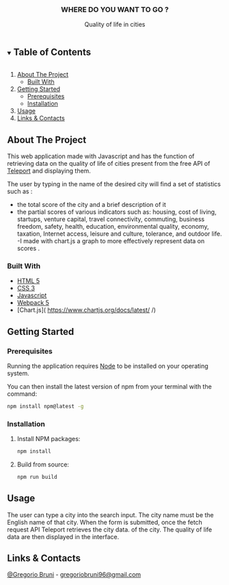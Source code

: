 <p align="center">

  <h3 align="center">WHERE DO YOU WANT TO GO ?</h3>

  <p align="center">
  Quality of life in cities
  </p>
</p>

<details open="open">
  <summary><h2 style="display: inline-block">Table of Contents</h2></summary>
  <ol>
    <li>
      <a href="#about-the-project">About The Project</a>
      <ul>
        <li><a href="#built-with">Built With</a></li>
      </ul>
    </li>
    <li>
      <a href="#getting-started">Getting Started</a>
      <ul>
        <li><a href="#prerequisites">Prerequisites</a></li>
        <li><a href="#installation">Installation</a></li>
      </ul>
    </li>
    <li><a href="#usage">Usage</a></li>
    <li><a href="#links-contacts">Links & Contacts</a></li>
  </ol>
</details>

## About The Project

This web application made with Javascript and has the function of retrieving data on the quality of life of cities present from the free API of [Teleport](https://developers.teleport.org/api/getting_started/) and displaying them.

The user by typing in the name of the desired city will find a set of statistics such as :

- the total score of the city and a brief description of it
- the partial scores of various indicators such as: housing, cost of living, startups, venture capital, travel connectivity, commuting, business freedom, safety, health, education, environmental quality, economy, taxation, Internet access, leisure and culture, tolerance, and outdoor life.
-I made with chart.js a graph to more effectively represent data on scores .
### Built With

- [HTML 5](https://developer.mozilla.org/en-US/docs/Glossary/HTML)
- [CSS 3](https://developer.mozilla.org/en-US/docs/Web/CSS)
- [Javascript](https://developer.mozilla.org/en-US/docs/Web/JavaScript?retiredLocale=it)
- [Webpack 5](https://webpack.js.org/blog/2020-10-10-webpack-5-release/)
- [Chart.js]( https://www.chartjs.org/docs/latest/ /)

## Getting Started

### Prerequisites

Running the application requires [Node](https://nodejs.org/en/) to be installed on your operating system.

You can then install the latest version of npm from your terminal with the command:

```sh
npm install npm@latest -g
```

### Installation

1. Install NPM packages:

   ```sh
   npm install
   ```

2. Build from source:

   ```sh
   npm run build
   ```

## Usage

The user can type a city into the search input. The city name must be the English name of that city. When the form is submitted, once the fetch request API Teleport retrieves the city data.
of the city. The quality of life data are then displayed in the interface.

## Links & Contacts

[@Gregorio Bruni](/) - gregoriobruni96@gmail.com

